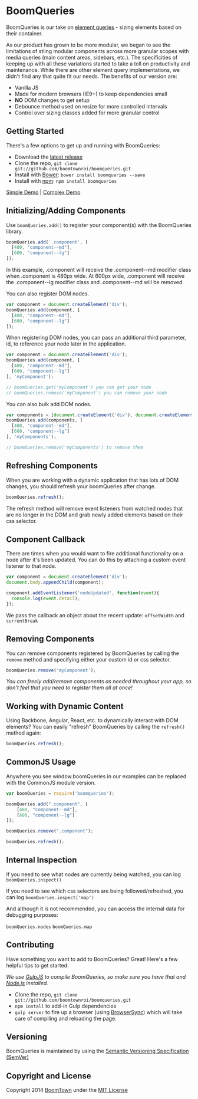 # BoomQueries

BoomQueries is our take on [element queries](http://responsiveimagescg.github.io/eq-usecases/) - sizing elements based on their container.

As our product has grown to be more modular, we began to see the limitations of stling modular components across more granular scopes with media queries (main content areas, sidebars, etc.). The specificities of keeping up with all these variations started to take a toll on productivity and maintenance. While there are other element query implementations, we didn't find any that quite fit our needs. The benefits of our version are:

* Vanilla JS
* Made for modern browsers (IE9+) to keep dependencies small
* **NO** DOM changes to get setup
* Debounce method used on resize for more controlled intervals
* Control over sizing classes added for more granular control


## Getting Started

There's a few options to get up and running with BoomQueries:

* Download the [latest release](https://github.com/boomtownroi/boomqueries/releases/latest)
* Clone the repo, `git clone git://github.com/boomtownroi/boomqueries.git`
* Install with [Bower](http://bower.io): `bower install boomqueries --save`
* Install with [npm](https://www.npmjs.com/package/boomqueries): `npm install boomqueries`

[Simple Demo](http://boomtownroi.github.io/boomqueries/) | [Complex Demo](http://boomtownroi.github.io/boomqueries/kitchensink.html)


## Initializing/Adding Components

Use `boomQueries.add()` to register your component(s) with the BoomQueries library. 

```js
boomQueries.add('.component', [
  [480, "component--md"],
  [600, "component--lg"]
]);
```

In this example, .component will receive the .component--md modifier class when .component is 480px wide. At 600px wide, .component will receive the .component--lg modifier class and .component--md will be removed.

You can also register DOM nodes.

```js
var component = document.createElement('div');
boomQueries.add(component, [
  [480, "component--md"],
  [600, "component--lg"]
]);
```

When registering DOM nodes, you can pass an additional third parameter, id, to reference your node later in the application.

```js
var component = document.createElement('div');
boomQueries.add(component, [
  [480, "component--md"],
  [600, "component--lg"]
], 'myComponent');

// boomQueries.get('myComponent') you can get your node
// boomQueries.remove('myComponent') you can remove your node
```

You can also bulk add DOM nodes.

```js
var components = [document.createElement('div'), document.createElement('div'), document.createElement('div'), document.createElement('div')];
boomQueries.add(components, [
  [480, "component--md"],
  [600, "component--lg"]
], 'myComponents');

// boomQueries.remove('myComponents') to remove them
```

## Refreshing Components

When you are working with a dynamic application that has lots of DOM changes, you should refresh your boomQueries after change.

```js
boomQueries.refresh();
```

The refresh method will remove event listeners from watched nodes that are no longer in the DOM and grab newly added elements based on their css selector.


## Component Callback

There are times when you would want to fire additional functionality on a node after it's been updated. You can do this by attaching a custom event listener to that node.

```js
var component = document.createElement('div');
document.body.appendChild(component);

component.addEventListener('nodeUpdated', function(event){
  console.log(event.detail);
});
```

We pass the callback an object about the recent update: `offsetWidth` and `currentBreak`


## Removing Components

You can remove components registered by BoomQueries by calling the `remove` method and specifying either your custom id or css selector.

```js
boomQueries.remove('myComponent');
```

_You can freely add/remove components as needed throughout your app, so don't feel that you need to register them all at once!_


## Working with Dynamic Content

Using Backbone, Angular, React, etc. to dynamically interact with DOM elements? You can easily "refresh" BoomQueries by calling the `refresh()` method again:

```js
boomQueries.refresh();
```

## CommonJS Usage

Anywhere you see window.boomQueries in our examples can be replaced with the CommonJS module version.

```js
var boomQueries = require('boomqueries');

boomQueries.add(".component", [
	[480, "component--md"],
	[600, "component--lg"]
]);

boomQueries.remove(".component");

boomQueries.refresh();
```


## Internal Inspection

If you need to see what nodes are currently being watched, you can log `boomQueries.inspect()`

If you need to see which css selectors are being followed/refreshed, you can log `boomQueries.inspect('map')`

And although it is not recommended, you can access the internal data for debugging purposes:

`boomQueries.nodes`
`boomQueries.map`


## Contributing

Have something you want to add to BoomQueries? Great! Here's a few helpful tips to get started:

_We use [GulpJS](http://gulpjs.com) to compile BoomQueries, so make sure you have that and [Node.js](http://nodejs.org/) installed._

* Clone the repo, `git clone git://github.com/boomtownroi/boomqueries.git`
* `npm install` to add-in Gulp dependencies
* `gulp server` to fire up a browser (using [BrowserSync](http://www.browsersync.io/)) which will take care of compiling and reloading the page.


## Versioning

BoomQueries is maintained by using the [Semantic Versioning Specification (SemVer)](http://semver.org/)


## Copyright and License

Copyright 2014 [BoomTown](http://boomtownroi.com) under the [MIT License](https://github.com/BoomTownROI/boomqueries/blob/master/LICENSE.md)
